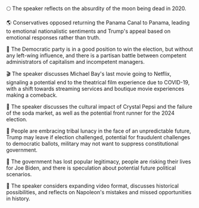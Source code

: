 🌕 The speaker reflects on the absurdity of the moon being dead in 2020.

🌎 Conservatives opposed returning the Panama Canal to Panama, leading to emotional nationalistic sentiments and Trump's appeal based on emotional responses rather than truth.

🌙 The Democratic party is in a good position to win the election, but without any left-wing influence, and there is a partisan battle between competent administrators of capitalism and incompetent managers.

🎬 The speaker discusses Michael Bay's last movie going to Netflix, signaling a potential end to the theatrical film experience due to COVID-19, with a shift towards streaming services and boutique movie experiences making a comeback.

🥤 The speaker discusses the cultural impact of Crystal Pepsi and the failure of the soda market, as well as the potential front runner for the 2024 election.

🌙 People are embracing tribal lunacy in the face of an unpredictable future, Trump may leave if election challenged, potential for fraudulent challenges to democratic ballots, military may not want to suppress constitutional government.

📰 The government has lost popular legitimacy, people are risking their lives for Joe Biden, and there is speculation about potential future political scenarios.

🎥 The speaker considers expanding video format, discusses historical possibilities, and reflects on Napoleon's mistakes and missed opportunities in history.

